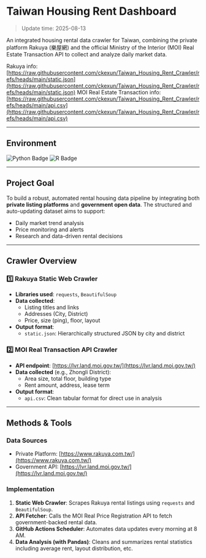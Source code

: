 # Taiwan Housing Rent Dashboard
>Update time: 2025-08-13

An integrated housing rental data crawler for Taiwan, combining the private platform Rakuya (樂屋網) and the official Ministry of the Interior (MOI) Real Estate Transaction API to collect and analyze daily market data.

Rakuya info: [https://raw.githubusercontent.com/ckexun/Taiwan_Housing_Rent_Crawler/refs/heads/main/static.json](https://raw.githubusercontent.com/ckexun/Taiwan_Housing_Rent_Crawler/refs/heads/main/static.json)
MOI Real Estate Transaction info: [https://raw.githubusercontent.com/ckexun/Taiwan_Housing_Rent_Crawler/refs/heads/main/api.csv](https://raw.githubusercontent.com/ckexun/Taiwan_Housing_Rent_Crawler/refs/heads/main/api.csv)

---

## Environment
![Python Badge](https://img.shields.io/badge/Python-3.12.9-blue) ![R Badge](https://img.shields.io/badge/R-4.4.1-blue)


---

## Project Goal

To build a robust, automated rental housing data pipeline by integrating both **private listing platforms** and **government open data**. The structured and auto-updating dataset aims to support:

- Daily market trend analysis
- Price monitoring and alerts
- Research and data-driven rental decisions

---

## Crawler Overview

### 1️⃣ Rakuya Static Web Crawler

- **Libraries used**: `requests`, `BeautifulSoup`
- **Data collected**:
  - Listing titles and links
  - Addresses (City, District)
  - Price, size (ping), floor, layout
- **Output format**:
  - `static.json`: Hierarchically structured JSON by city and district

### 2️⃣ MOI Real Transaction API Crawler

- **API endpoint**: [https://lvr.land.moi.gov.tw/](https://lvr.land.moi.gov.tw/)
- **Data collected** (e.g., Zhongli District):
  - Area size, total floor, building type
  - Rent amount, address, lease term
- **Output format**:
  - `api.csv`: Clean tabular format for direct use in analysis

---

## Methods & Tools

### Data Sources

- Private Platform: [https://www.rakuya.com.tw/](https://www.rakuya.com.tw/)
- Government API: [https://lvr.land.moi.gov.tw/](https://lvr.land.moi.gov.tw/)

### Implementation

1. **Static Web Crawler**: Scrapes Rakuya rental listings using `requests` and `BeautifulSoup`.
2. **API Fetcher**: Calls the MOI Real Price Registration API to fetch government-backed rental data.
3. **GitHub Actions Scheduler**: Automates data updates every morning at 8 AM.
4. **Data Analysis (with Pandas)**: Cleans and summarizes rental statistics including average rent, layout distribution, etc.
